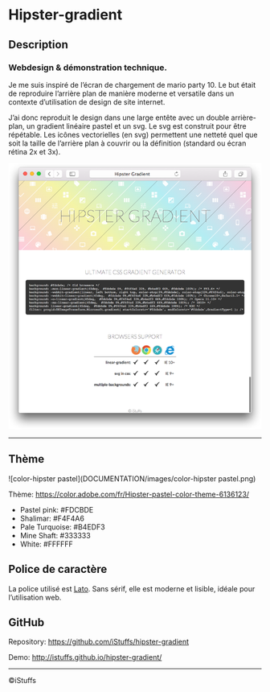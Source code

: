 # Hipster-gradient

## Description

### Webdesign & démonstration technique.

Je me suis inspiré de l’écran de chargement de mario party 10. Le but était de reproduire l’arrière plan de manière moderne et versatile dans un contexte d’utilisation de design de site internet.

J’ai donc reproduit le design dans une large entête avec un double arrière-plan, un gradient linéaire pastel et un svg. Le svg est construit pour être répétable.  Les icônes vectorielles (en svg) permettent une netteté quel que soit la taille de l’arrière plan à couvrir ou la définition (standard ou écran rétina 2x et 3x).

 ![hipstergradient-browser](DOCUMENTATION/images/hipstergradient-browser.png)

------

## Thème

 ![color-hipster pastel](DOCUMENTATION/images/color-hipster pastel.png)

Thème: https://color.adobe.com/fr/Hipster-pastel-color-theme-6136123/

- Pastel pink: #FDCBDE
- Shalimar: #F4F4A6
- Pale Turquoise: #B4EDF3
- Mine Shaft: #333333
- White: #FFFFFF


## Police de caractère

La police utilisé est [Lato](http://www.latofonts.com). Sans sérif, elle est moderne et lisible, idéale pour l’utilisation web.

## GitHub

Repository: https://github.com/iStuffs/hipster-gradient

Demo: http://istuffs.github.io/hipster-gradient/

------

©iStuffs
